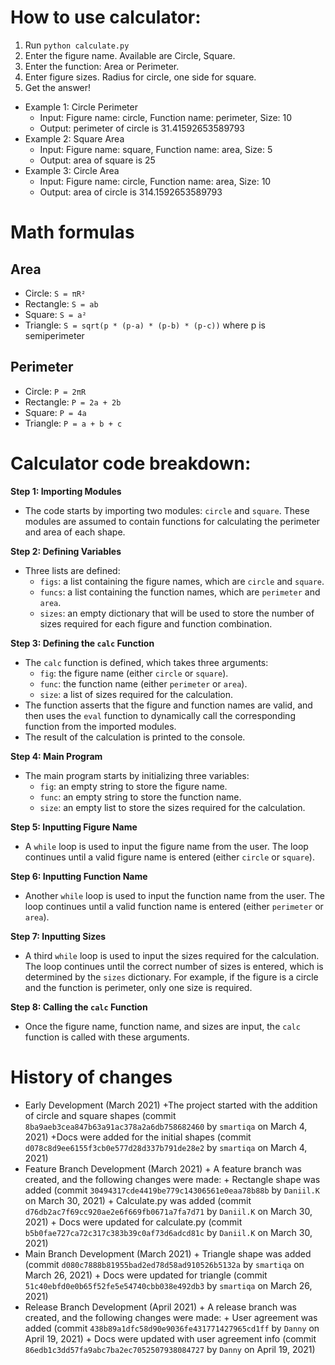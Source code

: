 
# How to use calculator:
1. Run `python calculate.py`
2. Enter the figure name. Available are Circle, Square.
3. Enter the function: Area or Perimeter.
4. Enter figure sizes. Radius for circle, one side for square.
5. Get the answer!

* Example 1: Circle Perimeter
 	+ Input: Figure name: circle, Function name: perimeter, Size: 10
	+ Output: perimeter of circle is 31.41592653589793
* Example 2: Square Area
	+ Input: Figure name: square, Function name: area, Size: 5
	+ Output: area of square is 25
* Example 3: Circle Area
	+ Input: Figure name: circle, Function name: area, Size: 10
	+ Output: area of circle is 314.1592653589793

# Math formulas
## Area
- Circle: `S = πR²`
- Rectangle: `S = ab`
- Square: `S = a²`
- Triangle: `S = sqrt(p * (p-a) * (p-b) * (p-c))` where p is semiperimeter

## Perimeter
- Circle: `P = 2πR`
- Rectangle: `P = 2a + 2b`
- Square: `P = 4a`
- Triangle: `P = a + b + c`

# Calculator code breakdown:
**Step 1: Importing Modules**

* The code starts by importing two modules: `circle` and `square`. These modules are assumed to contain functions for calculating the perimeter and area of each shape.

**Step 2: Defining Variables**

* Three lists are defined:
	+ `figs`: a list containing the figure names, which are `circle` and `square`.
	+ `funcs`: a list containing the function names, which are `perimeter` and `area`.
	+ `sizes`: an empty dictionary that will be used to store the number of sizes required for each figure and function combination.

**Step 3: Defining the `calc` Function**

* The `calc` function is defined, which takes three arguments:
	+ `fig`: the figure name (either `circle` or `square`).
	+ `func`: the function name (either `perimeter` or `area`).
	+ `size`: a list of sizes required for the calculation.
* The function asserts that the figure and function names are valid, and then uses the `eval` function to dynamically call the corresponding function from the imported modules.
* The result of the calculation is printed to the console.

**Step 4: Main Program**

* The main program starts by initializing three variables:
	+ `fig`: an empty string to store the figure name.
	+ `func`: an empty string to store the function name.
	+ `size`: an empty list to store the sizes required for the calculation.

**Step 5: Inputting Figure Name**

* A `while` loop is used to input the figure name from the user. The loop continues until a valid figure name is entered (either `circle` or `square`).

**Step 6: Inputting Function Name**

* Another `while` loop is used to input the function name from the user. The loop continues until a valid function name is entered (either `perimeter` or `area`).

**Step 7: Inputting Sizes**

* A third `while` loop is used to input the sizes required for the calculation. The loop continues until the correct number of sizes is entered, which is determined by the `sizes` dictionary. For example, if the figure is a circle and the function is perimeter, only one size is required.

**Step 8: Calling the `calc` Function**

* Once the figure name, function name, and sizes are input, the `calc` function is called with these arguments.

# History of changes

* Early Development (March 2021)
         +The project started with the addition of circle and square shapes (commit `8ba9aeb3cea847b63a91ac378a2a6db758682460` by `smartiqa` on March 4, 2021)
         +Docs were added for the initial shapes (commit `d078c8d9ee6155f3cb0e577d28d337b791de28e2` by `smartiqa` on March 4, 2021)
* Feature Branch Development (March 2021)
         + A feature branch was created, and the following changes were made:
         + Rectangle shape was added (commit `30494317cde4419be779c14306561e0eaa78b88b` by `Daniil.K` on March 30, 2021)
         + Calculate.py was added (commit `d76db2ac7f69cc920ae2e6f669fb0671a7fa7d71` by `Daniil.K` on March 30, 2021)
         + Docs were updated for calculate.py (commit `b5b0fae727ca72c317c383b39c0af73d6adcd81c` by `Daniil.K` on March 30, 2021)
* Main Branch Development (March 2021)
         + Triangle shape was added (commit `d080c7888b81955bad2ed78d58ad910526b5132a` by `smartiqa` on March 26, 2021)
         + Docs were updated for triangle (commit `51c40ebfd0e0b65f52fe5e54740cbb038e492db3` by `smartiqa` on March 26, 2021)
* Release Branch Development (April 2021)
         + A release branch was created, and the following changes were made:
         + User agreement was added (commit `438b89a1dfc58d90e9036fe431771427965cd1ff` by `Danny` on April 19, 2021)
         + Docs were updated with user agreement info (commit `86edb1c3dd57fa9abc7ba2ec7052507938084727` by `Danny` on April 19, 2021)
       